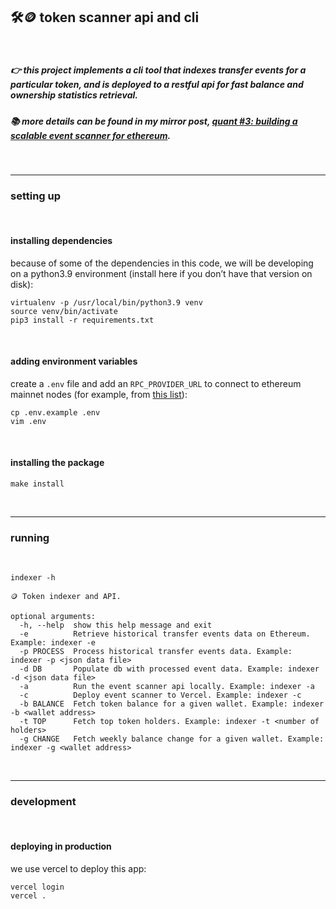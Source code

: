 ## 🛠🪙  token scanner api and cli

<br>

##### 👉 this project implements a cli tool that indexes transfer events for a particular token, and is deployed to a restful api for fast balance and ownership statistics retrieval. 

##### 📚 more details can be found in my mirror post, **[quant #3: building a scalable event scanner for ethereum](https://mirror.xyz/steinkirch.eth/vSF18xcLyfXLIWwxjreRa3I_XskwgnjSc6pScegNJWI)**.

<br>

---

### setting up 

<br>

#### installing dependencies

because of some of the dependencies in this code, we will be developing on a python3.9 environment (install here if you don’t have that version on disk):

```
virtualenv -p /usr/local/bin/python3.9 venv
source venv/bin/activate
pip3 install -r requirements.txt
```


<br>

#### adding environment variables

create a `.env` file and add an `RPC_PROVIDER_URL` to connect to ethereum mainnet nodes (for example, from [this list](https://ethereumnodes.com/)):

```
cp .env.example .env
vim .env
```

<br>

#### installing the package

```
make install
```

<br>

----

### running

<br>


```
indexer -h

🪙 Token indexer and API.

optional arguments:
  -h, --help  show this help message and exit
  -e          Retrieve historical transfer events data on Ethereum. Example: indexer -e
  -p PROCESS  Process historical transfer events data. Example: indexer -p <json data file>
  -d DB       Populate db with processed event data. Example: indexer -d <json data file>
  -a          Run the event scanner api locally. Example: indexer -a
  -c          Deploy event scanner to Vercel. Example: indexer -c
  -b BALANCE  Fetch token balance for a given wallet. Example: indexer -b <wallet address>
  -t TOP      Fetch top token holders. Example: indexer -t <number of holders>
  -g CHANGE   Fetch weekly balance change for a given wallet. Example: indexer -g <wallet address>
```


<br>

---

### development

<br>

#### deploying in production

we use vercel to deploy this app:

```
vercel login
vercel .
```

<br>

